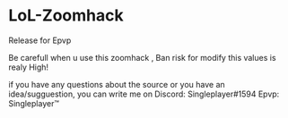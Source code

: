 # LoL-Zoomhack
Release for Epvp

Be carefull when u use this zoomhack , Ban risk for modify this values is realy High!

if you have any questions about the source or you have an idea/sugguestion,
 you can write me on Discord: Singleplayer#1594
Epvp: Singleplayer™
